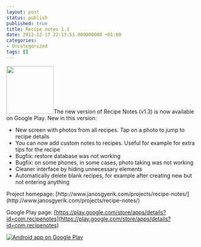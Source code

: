 ```yaml
---
layout: post
status: publish
published: true
title: Recipe notes 1.3
date: 2012-12-17 22:13:53.000000000 +01:00
categories:
- Uncategorized
tags: []
---
```

<img class="alignright" title="RecipeNotes" alt="" src="https://lh5.ggpht.com/2uWBuuaZn5UJnCwTDhk2CZVZQVtev_gH55heQAqLw7yh-96lAO-YqZq_UX9qh3f_oQhC=w124" width="124" height="124" />The new version of Recipe Notes (v1.3) is now available on Google Play. New in this version:
<ul>
	<li>New screen with photos from all recipes. Tap on a photo to jump to recipe details</li>
	<li>You can now add custom notes to recipes. Useful for example for extra tips for the recipe</li>
	<li>Bugfix: restore database was not working</li>
	<li>Bugfix: on some phones, in some cases, photo taking was not working</li>
	<li>Cleaner interface by hiding unnecessary elements</li>
	<li>Automatically delete blank recipes, for example after creating new but not entering anything</li>
</ul>
Project homepage: [http://www.janosgyerik.com/projects/recipe-notes/](http://www.janosgyerik.com/projects/recipe-notes/)

Google Play page: [https://play.google.com/store/apps/details?id=com.recipenotes](https://play.google.com/store/apps/details?id=com.recipenotes)

<a href="http://play.google.com/store/apps/details?id=com.recipenotes"><img alt="Android app on Google Play" src="http://www.android.com/images/brand/android_app_on_play_logo_large.png" /></a>

